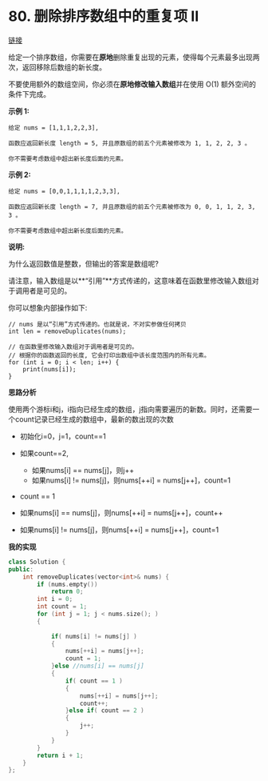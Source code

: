 # 80. 删除排序数组中的重复项 II

[链接](https://leetcode-cn.com/problems/remove-duplicates-from-sorted-array-ii/description/)

给定一个排序数组，你需要在**原地**删除重复出现的元素，使得每个元素最多出现两次，返回移除后数组的新长度。

不要使用额外的数组空间，你必须在**原地修改输入数组**并在使用 O(1) 额外空间的条件下完成。

**示例 1:**

```
给定 nums = [1,1,1,2,2,3],

函数应返回新长度 length = 5, 并且原数组的前五个元素被修改为 1, 1, 2, 2, 3 。

你不需要考虑数组中超出新长度后面的元素。
```

**示例 2:**

```
给定 nums = [0,0,1,1,1,1,2,3,3],

函数应返回新长度 length = 7, 并且原数组的前五个元素被修改为 0, 0, 1, 1, 2, 3, 3 。

你不需要考虑数组中超出新长度后面的元素。
```

**说明:**

为什么返回数值是整数，但输出的答案是数组呢?

请注意，输入数组是以**“引用”**方式传递的，这意味着在函数里修改输入数组对于调用者是可见的。

你可以想象内部操作如下:

```
// nums 是以“引用”方式传递的。也就是说，不对实参做任何拷贝
int len = removeDuplicates(nums);

// 在函数里修改输入数组对于调用者是可见的。
// 根据你的函数返回的长度, 它会打印出数组中该长度范围内的所有元素。
for (int i = 0; i < len; i++) {
    print(nums[i]);
}
```

**思路分析**

使用两个游标i和j，i指向已经生成的数组，j指向需要遍历的新数。同时，还需要一个count记录已经生成的数组中，最新的数出现的次数

- 初始化i=0，j=1，count==1

- 如果count==2,
  - 如果nums[i] == nums[j]，则j++
  - 如果nums[i] != nums[j]，则nums[++i] = nums[j++]，count=1




-  count == 1
  -  如果nums[i] == nums[j]，则nums[++i] = nums[j++]，count++
  - 如果nums[i] != nums[j]，则nums[++i] = nums[j++]，count=1

**我的实现**

```c++
class Solution {
public:
    int removeDuplicates(vector<int>& nums) {
		if (nums.empty())
			return 0;
		int i = 0;
		int count = 1;
		for (int j = 1; j < nums.size(); )
		{
            
            if( nums[i] != nums[j] )
            {
                nums[++i] = nums[j++];
                count = 1;
            }else //nums[i] == nums[j]
            {
                if( count == 1 )
                {
                    nums[++i] = nums[j++];
                    count++;
                }else if( count == 2 )
                {
                    j++;
                }
            }
		}
		return i + 1;
	}
};
```


